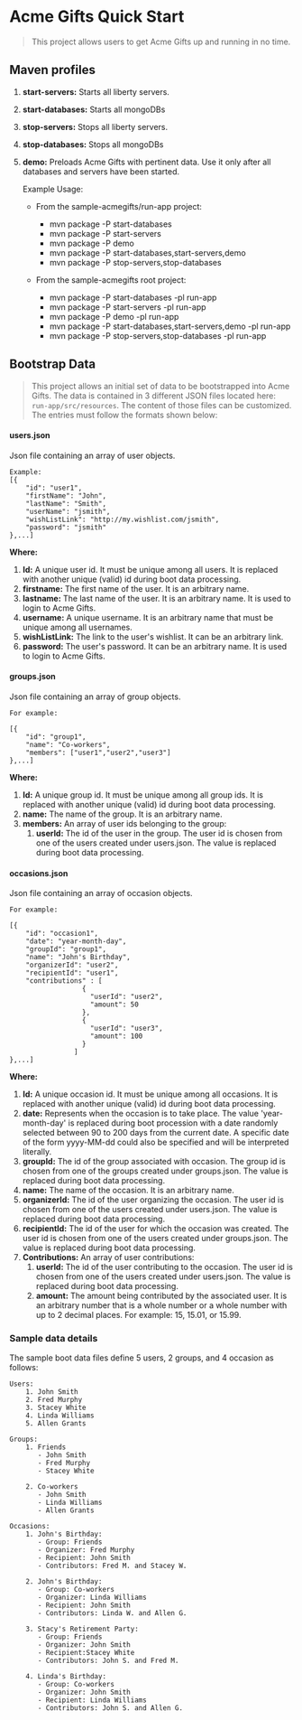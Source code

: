 # Acme Gifts Quick Start

> This project allows users to get Acme Gifts up and running in no time.

## Maven profiles

1. **start-servers:** Starts all liberty servers.
1. **start-databases:** Starts all mongoDBs
1. **stop-servers:** Stops all liberty servers.
1. **stop-databases:** Stops all mongoDBs
1. **demo:** Preloads Acme Gifts with pertinent data. Use it only after all databases and servers have been started.

    Example Usage:

     - From the sample-acmegifts/run-app project:
        - mvn package -P start-databases
        - mvn package -P start-servers
        - mvn package -P demo
        - mvn package -P start-databases,start-servers,demo
        - mvn package -P stop-servers,stop-databases

     - From the sample-acmegifts root project:
        - mvn package -P start-databases -pl run-app
        - mvn package -P start-servers -pl run-app
        - mvn package -P demo -pl run-app
        - mvn package -P start-databases,start-servers,demo -pl run-app
        - mvn package -P stop-servers,stop-databases -pl run-app


## Bootstrap Data

> This project allows an initial set of data to be bootstrapped into Acme Gifts. The data is contained in
3 different JSON files located here: `run-app/src/resources`. The content of those files can be customized. The entries must follow
the formats shown below:

#### users.json

Json file containing an array of user objects.

    Example:
    [{
        "id": "user1",
        "firstName": "John",
        "lastName": "Smith",
        "userName": "jsmith",
        "wishListLink": "http://my.wishlist.com/jsmith",
        "password": "jsmith"
    },...]


**Where:**

1. **Id:** A unique user id. It must be unique among all users. It is replaced with another unique (valid) id during boot data processing.
1. **firstname:** The first name of the user. It is an arbitrary name.
1. **lastname:** The last name of the user. It is an arbitrary name. It is used to login to Acme Gifts.
1. **username:** A unique username. It is an arbitrary name that must be unique among all usernames.
1. **wishListLink:** The link to the user's wishlist. It can be an arbitrary link.
1. **password:** The user's password. It can be an arbitrary name. It is used to login to Acme Gifts.


#### groups.json

Json file containing an array of group objects.

    For example:

    [{
        "id": "group1",
        "name": "Co-workers",
        "members": ["user1","user2","user3"]
    },...]

**Where:**

1. **Id:** A unique group id. It must be unique among all group ids. It is replaced with another unique (valid) id during boot data processing.
1. **name:** The name of the group. It is an arbitrary name.
1. **members:** An array of user ids belonging to the group:
    1. **userId:** The id of the user in the group. The user id is chosen from one of the users created under users.json. The value is replaced during boot data processing.


#### occasions.json

Json file containing an array of occasion objects.

    For example:

    [{
        "id": "occasion1",
        "date": "year-month-day",
        "groupId": "group1",
        "name": "John's Birthday",
        "organizerId": "user2",
        "recipientId": "user1",
        "contributions" : [
                      {
                        "userId": "user2",
                        "amount": 50
                      },
                      {
                        "userId": "user3",
                        "amount": 100
                      }
                    ]
    },...]


**Where:**

1. **Id:** A unique occasion id. It must be unique among all occasions. It is replaced with another unique (valid) id during boot data processing.
1. **date:** Represents when the occasion is to take place. The value 'year-month-day' is replaced
        during boot procession with a date randomly selected between 90 to 200 days from the current date.
    A specific date of the form yyyy-MM-dd could also be specified and will be interpreted literally.   
1. **groupId:** The id of the group associated with occasion. The group id is chosen from one of the groups created under groups.json. The value is replaced during boot data processing.
1. **name:** The name of the occasion. It is an arbitrary name.
1. **organizerId:** The id of the user organizing the occasion. The user id is chosen from one of the users created under users.json. The value is replaced during boot data processing.
1. **recipientId:** The id of the user for which the occasion was created. The user id is chosen from one of the users created under groups.json. The value is replaced during boot data processing.
1. **Contributions:** An array of user contributions:
    1. **userId:** The id of the user contributing to the occasion. The user id is chosen from one of the users created under users.json. The value is replaced during boot data processing.
    1. **amount:** The amount being contributed by the associated user. It is an arbitrary number that is a whole number or a whole number with up to 2 decimal places. For example: 15, 15.01, or 15.99.


### Sample data details

The sample boot data files define 5 users, 2 groups, and 4 occasion as follows:

    Users:
        1. John Smith
        2. Fred Murphy
        3. Stacey White
        4. Linda Williams
        5. Allen Grants      

    Groups:
        1. Friends
           - John Smith
           - Fred Murphy
           - Stacey White

        2. Co-workers
           - John Smith
           - Linda Williams
           - Allen Grants

    Occasions:
        1. John's Birthday:
           - Group: Friends
           - Organizer: Fred Murphy
           - Recipient: John Smith
           - Contributors: Fred M. and Stacey W.

        2. John's Birthday:
           - Group: Co-workers
           - Organizer: Linda Williams
           - Recipient: John Smith
           - Contributors: Linda W. and Allen G.

        3. Stacy's Retirement Party:
           - Group: Friends
           - Organizer: John Smith
           - Recipient:Stacey White
           - Contributors: John S. and Fred M.

        4. Linda's Birthday:
           - Group: Co-workers
           - Organizer: John Smith
           - Recipient: Linda Williams
           - Contributors: John S. and Allen G.
